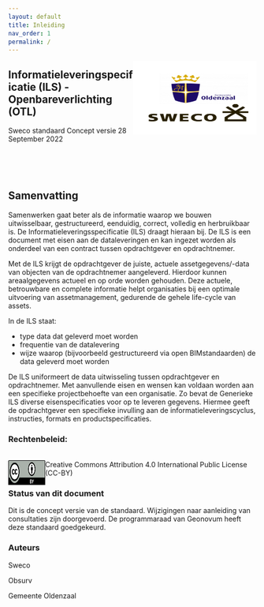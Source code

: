 ```yaml
---
layout: default
title: Inleiding
nav_order: 1
permalink: /
---
```



<img align="right" width="250" height="150" src="assets/logo.PNG">


## Informatieleveringspecificatie (ILS) - Openbareverlichting (OTL)
Sweco standaard
Concept versie 28 September 2022

<br/>


<br/>

<br/>



## Samenvatting

Samenwerken gaat beter als de informatie waarop we bouwen uitwisselbaar, gestructureerd, eenduidig, correct, volledig en herbruikbaar is. De Informatieleveringsspecificatie (ILS) draagt hieraan bij. De ILS is een document met eisen aan de dataleveringen en kan ingezet worden als onderdeel van een contract tussen opdrachtgever en opdrachtnemer.

Met de ILS krijgt de opdrachtgever de juiste, actuele assetgegevens/-data van objecten van de opdrachtnemer aangeleverd. Hierdoor kunnen areaalgegevens actueel en op orde worden gehouden. Deze actuele, betrouwbare en complete informatie helpt organisaties bij een optimale uitvoering van assetmanagement, gedurende de gehele life-cycle van assets. 

In de ILS staat:
* type data dat geleverd moet worden
* frequentie van de datalevering
* wijze waarop (bijvoorbeeld gestructureerd via open BIMstandaarden) de data geleverd moet worden

De ILS uniformeert de data uitwisseling tussen opdrachtgever en opdrachtnemer. Met aanvullende eisen en wensen kan voldaan worden aan een specifieke projectbehoefte van een organisatie. Zo bevat de Generieke ILS diverse eisenspecificaties voor op te leveren gegevens. Hiermee geeft de opdrachtgever een specifieke invulling aan de informatieleveringscyclus, instructies, formats en productspecificaties.

### Rechtenbeleid:
<br/>
<img align="left" width="75" height="50" src="assets/cc-by.svg">      Creative Commons Attribution 4.0 International Public License
(CC-BY)

<br/>


### Status van dit document

Dit is de concept versie van de standaard. Wijzigingen naar aanleiding van consultaties zijn doorgevoerd. De programmaraad van Geonovum heeft deze standaard goedgekeurd.


### Auteurs

Sweco

Obsurv

Gemeente Oldenzaal
